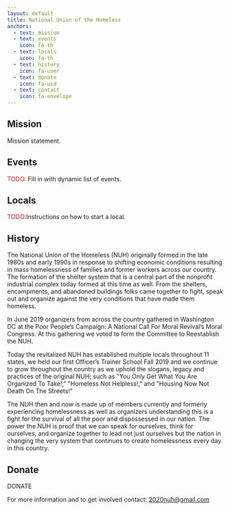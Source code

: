 ```yaml
---
layout: default
title: National Union of the Homeless
anchors:
  - text: mission
  - text: events
    icon: fa-th
  - text: locals
    icon: fa-th
  - text: history
    icon: fa-user
  - text: donate
    icon: fa-usd
  - text: contact
    icon: fa-envelope
---
```


## Mission

Mission statement.

## Events

<span style="color:red; font-style:bold;">TODO:</span> Fill in with dynamic list of events.

## Locals

<span style="color:red; font-style:bold;">TODO:</span>Instructions on how to start a local.

## History

The National Union of the Homeless (NUH) originally formed in the late
1980s and early 1990s in response to shifting economic conditions
resulting in mass homelessness of families and former workers across
our country. The formation of the shelter system that is a central
part of the nonprofit industrial complex today formed at this time as
well. From the shelters, encampments, and abandoned buildings folks
came together to fight, speak out and organize against the very
conditions that have made them homeless.

In June 2019 organizers from across the country gathered in Washington
DC at the Poor People’s Campaign: A National Call For Moral Revival’s
Moral Congress. At this gathering we voted to form the Committee to
Reestablish the NUH.

Today the revitalized NUH has established multiple locals throughout
11 states, we held our first Officer’s Trainer School Fall 2019 and we
continue to grow throughout the country as we uphold the slogans,
legacy and practices of the original NUH; such as "You Only Get What
You Are Organized To Take!," "Homeless Not Helpless!," and "Housing Now
Not Death On The Streets!"

The NUH then and now is made up of members currently and formerly
experiencing homelessness as well as organizers understanding this is
a fight for the survival of all the poor and dispossessed in our
nation. The power the NUH is proof that we can speak for ourselves,
think for ourselves, and organize together to lead not just ourselves
but the nation in changing the very system that continues to create
homelessness every day in this country.

## Donate

DONATE

For more information and to get involved contact:
<a href="mailto:2020nuh@gmail.com">2020nuh@gmail.com</a>
